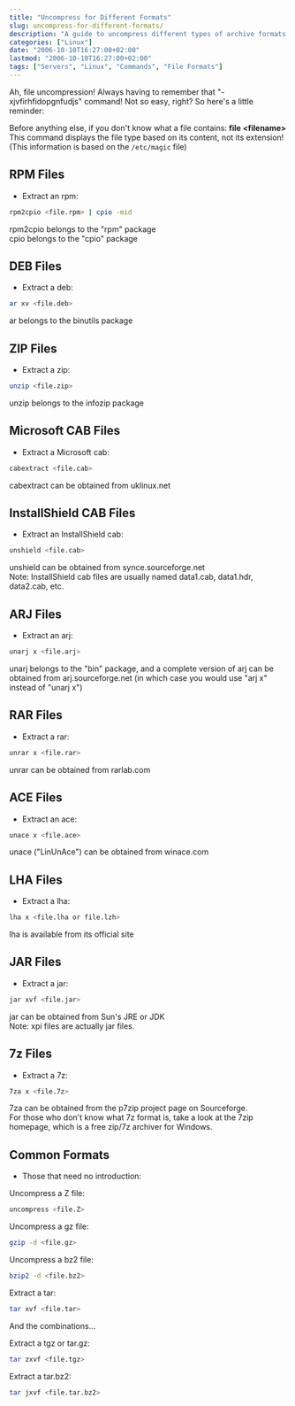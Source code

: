 ```yaml
---
title: "Uncompress for Different Formats"
slug: uncompress-for-different-formats/
description: "A guide to uncompress different types of archive formats in Linux including RPM, DEB, ZIP, CAB, and more."
categories: ["Linux"]
date: "2006-10-10T16:27:00+02:00"
lastmod: "2006-10-10T16:27:00+02:00"
tags: ["Servers", "Linux", "Commands", "File Formats"]
---
```


Ah, file uncompression! Always having to remember that "-xjvfirhfidopgnfudjs" command! Not so easy, right? So here's a little reminder:

Before anything else, if you don't know what a file contains: **file \<filename\>**  
This command displays the file type based on its content, not its extension! (This information is based on the `/etc/magic` file)

## RPM Files

- Extract an rpm:

```bash
rpm2cpio <file.rpm> | cpio -mid
```

rpm2cpio belongs to the "rpm" package  
cpio belongs to the "cpio" package

## DEB Files

- Extract a deb:

```bash
ar xv <file.deb>
```

ar belongs to the binutils package

## ZIP Files

- Extract a zip:

```bash
unzip <file.zip>
```

unzip belongs to the infozip package

## Microsoft CAB Files

- Extract a Microsoft cab:

```bash
cabextract <file.cab>
```

cabextract can be obtained from uklinux.net

## InstallShield CAB Files

- Extract an InstallShield cab:

```bash
unshield <file.cab>
```

unshield can be obtained from synce.sourceforge.net  
Note: InstallShield cab files are usually named data1.cab, data1.hdr, data2.cab, etc.

## ARJ Files

- Extract an arj:

```bash
unarj x <file.arj>
```

unarj belongs to the "bin" package, and a complete version of arj can be obtained from arj.sourceforge.net (in which case you would use "arj x" instead of "unarj x")

## RAR Files

- Extract a rar:

```bash
unrar x <file.rar>
```

unrar can be obtained from rarlab.com

## ACE Files

- Extract an ace:

```bash
unace x <file.ace>
```

unace ("LinUnAce") can be obtained from winace.com

## LHA Files

- Extract a lha:

```bash
lha x <file.lha or file.lzh>
```

lha is available from its official site

## JAR Files

- Extract a jar:

```bash
jar xvf <file.jar>
```

jar can be obtained from Sun's JRE or JDK  
Note: xpi files are actually jar files.

## 7z Files

- Extract a 7z:

```bash
7za x <file.7z>
```

7za can be obtained from the p7zip project page on Sourceforge.  
For those who don't know what 7z format is, take a look at the 7zip homepage, which is a free zip/7z archiver for Windows.

## Common Formats

- Those that need no introduction:

Uncompress a Z file:

```bash
uncompress <file.Z>
```

Uncompress a gz file:

```bash
gzip -d <file.gz>
```

Uncompress a bz2 file:

```bash
bzip2 -d <file.bz2>
```

Extract a tar:

```bash
tar xvf <file.tar>
```

And the combinations...

Extract a tgz or tar.gz:

```bash
tar zxvf <file.tgz>
```

Extract a tar.bz2:

```bash
tar jxvf <file.tar.bz2>
```
